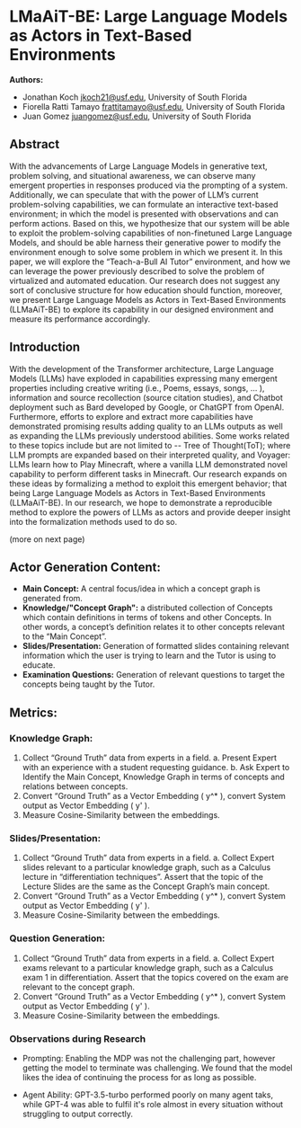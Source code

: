 # LMaAiT-BE: Large Language Models as Actors in Text-Based Environments

**Authors:** 
- Jonathan Koch <jkoch21@usf.edu>,  University of South Florida
- Fiorella Ratti Tamayo <frattitamayo@usf.edu>,  University of South Florida
- Juan Gomez <juangomez@usf.edu>, University of South Florida

## Abstract

With the advancements of Large Language Models in generative text, problem solving, and situational awareness, we can observe many emergent properties in responses produced via the prompting of a system. Additionally, we can speculate that with the power of LLM’s current problem-solving capabilities, we can formulate an interactive text-based environment; in which the model is presented with observations and can perform actions. Based on this, we hypothesize that our system will be able to exploit the problem-solving capabilities of non-finetuned Large Language Models, and should be able harness their generative power to modify the environment enough to solve some problem in which we present it. In this paper, we will explore the “Teach-a-Bull AI Tutor” environment, and how we can leverage the power previously described to solve the problem of virtualized and automated education. Our research does not suggest any sort of conclusive structure for how education should function, moreover, we present Large Language Models as Actors in Text-Based Environments (LLMaAiT-BE) to explore its capability in our designed environment and measure its performance accordingly.

## Introduction

With the development of the Transformer architecture, Large Language Models (LLMs) have exploded in capabilities expressing many emergent properties including creative writing (i.e., Poems, essays, songs, … ), information and source recollection (source citation studies), and Chatbot deployment such as Bard developed by Google, or ChatGPT from OpenAI. Furthermore, efforts to explore and extract more capabilities have demonstrated promising results adding quality to an LLMs outputs as well as expanding the LLMs previously understood abilities. Some works related to these topics include but are not limited to -- Tree of Thought(ToT); where LLM prompts are expanded based on their interpreted quality, and Voyager: LLMs learn how to Play Minecraft, where a vanilla LLM demonstrated novel capability to perform different tasks in Minecraft. Our research expands on these ideas by formalizing a method to exploit this emergent behavior; that being Large Language Models as Actors in Text-Based Environments (LLMaAiT-BE). In our research, we hope to demonstrate a reproducible method to explore the powers of LLMs as actors and provide deeper insight into the formalization methods used to do so.

(more on next page)

## Actor Generation Content:

- **Main Concept:** A central focus/idea in which a concept graph is generated from.
- **Knowledge/"Concept Graph":** a distributed collection of Concepts which contain definitions in terms of tokens and other Concepts. In other words, a concept’s definition relates it to other concepts relevant to the “Main Concept”.
- **Slides/Presentation:** Generation of formatted slides containing relevant information which the user is trying to learn and the Tutor is using to educate.
- **Examination Questions:** Generation of relevant questions to target the concepts being taught by the Tutor.

## Metrics:

### Knowledge Graph:

1. Collect “Ground Truth” data from experts in a field.
   a. Present Expert with an experience with a student requesting guidance.
   b. Ask Expert to Identify the Main Concept, Knowledge Graph in terms of concepts and relations between concepts.
2. Convert “Ground Truth” as a Vector Embedding \( y^* \), convert System output as Vector Embedding \( y' \).
3. Measure Cosine-Similarity between the embeddings.

### Slides/Presentation:

1. Collect “Ground Truth” data from experts in a field.
   a. Collect Expert slides relevant to a particular knowledge graph, such as a Calculus lecture in “differentiation techniques”. Assert that the topic of the Lecture Slides are the same as the Concept Graph’s main concept.
2. Convert “Ground Truth” as a Vector Embedding \( y^* \), convert System output as Vector Embedding \( y' \).
3. Measure Cosine-Similarity between the embeddings.

### Question Generation:

1. Collect “Ground Truth” data from experts in a field.
   a. Collect Expert exams relevant to a particular knowledge graph, such as a Calculus exam 1 in differentiation. Assert that the topics covered on the exam are relevant to the concept graph.
2. Convert “Ground Truth” as a Vector Embedding \( y^* \), convert System output as Vector Embedding \( y' \).
3. Measure Cosine-Similarity between the embeddings.

### Observations during Research

- Prompting: Enabling the MDP was not the challenging part, however getting the model to terminate was challenging. We found that the model likes the idea of continuing the process for as long as possible. 

- Agent Ability: GPT-3.5-turbo performed poorly on many agent taks, while GPT-4 was able to fulfil it's role almost in every situation without struggling to output correctly.
